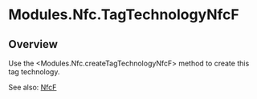 # Modules.Nfc.TagTechnologyNfcF

<TypeHeader/>

## Overview

Use the <Modules.Nfc.createTagTechnologyNfcF> method to create this tag technology.

See also:
[NfcF](http://developer.android.com/reference/android/nfc/tech/NfcF.html)

<ApiDocs/>
